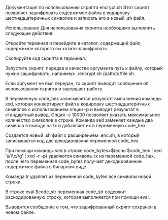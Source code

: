 Документация по использованию скрипта encrypt.sh
Этот скрипт позволяет зашифровать содержимое файла в кодировку 
шестнадцатеричных символов и записать его в новый .sh файл.

Использование
Для использования скрипта необходимо выполнить следующие действия:

Откройте терминал и перейдите в каталог, содержащий файл, содержимое 
которого вы хотите зашифровать.

Скопируйте код скрипта в терминал.

Запустите скрипт, передав в качестве аргумента путь к файлу, который нужно 
зашифровать, например: ./encrypt.sh /path/to/file.sh.

Если аргумент не был передан, то скрипт выводит сообщение об использовании 
скрипта и завершает работу.

В переменную code_hex записывается результат выполнения команды xxd, 
которая конвертирует файл в кодировку шестнадцатеричных символов с 
использованием опции -p и выводит результат в стандартный вывод. Опция -c 
10000 позволяет указать максимальное количество символов в строке. Команда 
sed заменяет каждые два символа в выводе на \x и добавляет их в переменную 
code_hex.

Создается новый .sh файл с расширением .enc.sh, в который записывается код 
для декодирования переменной code_hex.

При помощи команды sed в строке code_bytes=$(echo $code_hex | sed 
's/\\\\x//g' | xxd -r -p) удаляются символы \x из переменной code_hex, 
после чего переменная code_bytes получает декодированное содержимое файла 
в бинарном виде.

Команда tr удаляет из переменной code_bytes все символы новой строки.

В строке eval $code_str переменная code_str содержит раскодированную 
строку, которая выполняется при помощи eval.

Выводится сообщение о том, что зашифрованный скрипт сохранен в новом 
файле.
